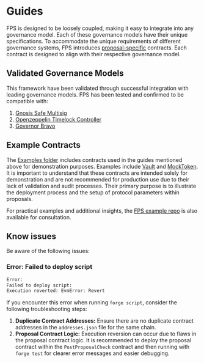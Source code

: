 # Guides

FPS is designed to be loosely coupled, making it easy to integrate into any
governance model. Each of these governance models have their unique
specifications. To accommodate the unique requirements of different governance systems, FPS
introduces [proposal-specific](../../proposals/) contracts. Each contract is designed to align with their respective governance model.

## Validated Governance Models

This framework have been validated through successful integration with leading governance
models. FPS has been tested and confirmed to be compatible with:

1. [Gnosis Safe Multisig](./multisig-proposal.md)
2. [Openzeppelin Timelock Controller](./timelock-proposal.md)
3. [Governor Bravo](./governor-bravo-proposal.md)

## Example Contracts

The [Examples folder](../../examples/) includes contracts used in the guides mentioned
above for demonstration purposes. Examples include [Vault](../../examples/Vault.sol)
and [MockToken](../../examples/MockToken.sol). It is important to understand that
these contracts are intended solely for demonstration and are not recommended for production use due to their lack of validation and audit processes. Their primary purpose is to illustrate the deployment process and the setup of protocol parameters within proposals.

For practical examples and additional insights, the [FPS example repo](https://github.com/solidity-labs-io/fps-example-repo) is also available for consultation.

## Know issues

Be aware of the following issues:

### Error: Failed to deploy script

```sh
Error:
Failed to deploy script:
Execution reverted: EvmError: Revert
```

If you encounter this error when running `forge script`, consider the following troubleshooting steps:

1. **Duplicate Contract Addresses:** Ensure there are no duplicate contract addresses in the `addresses.json` file for the same chain.
2. **Proposal Contract Logic:** Execution reversion can occur due to flaws in
   the proposal contract logic. It is recommended to deploy the proposal
   contract within the `PostProposalCheck` contract and then running with `forge test` for clearer error messages and easier debugging.
